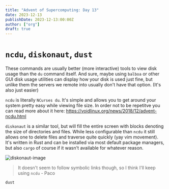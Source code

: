 ```yaml
---
title: "Advent of Supercomputing: Day 13"
date: 2023-12-13
publishDate: 2023-12-13:00:00Z
author: ["org"]
draft: true
---
```


# `ncdu`, `diskonaut`, `dust`

These commands are usually better (more interactive) tools to view disk usage than the `du` command itself. And sure, maybe using `balboa` or other GUI disk usage utilities can display how your disk is used just fine, but unlike them the servers we remote into usually don't have that option. (It's also just easier)

`ncdu` is literally `NCurses du`. It's simple and allows you to get around your system pretty easy while viewing file size. In order not to be repetitve you can read more about it here:
https://voidlinux.org/news/2018/12/advent-ncdu.html


`diskonaut` is a similar tool, but will fill the entire screen with blocks denoting the size of directories and files. While less configurable than `ncdu` it still allows one to delete files and traverse quite quickly (yay vim movement). It's written in Rust and can be installed via most default package managers, but also `cargo` of course if it wasn't available for whatever reason.

![diskonaut-image](/post-media/advent-2-diskonaut.png)

> It doesn't seem to follow symbolic links though, so I think I'll keep using `ncdu` - Paco


`dust`
